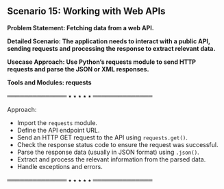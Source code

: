 ## Scenario 15: Working with Web APIs
**Problem Statement: Fetching data from a web API.**

**Detailed Scenario: The application needs to interact with a public API, sending requests and processing the response to extract relevant data.**

**Usecase Approach: Use Python’s requests module to send HTTP requests and parse the JSON or XML responses.**

**Tools and Modules: requests**

══════════════ ⭑ ⭑ ⭑ ⭑ ⭑ ══════════════

Approach:  
- Import the `requests` module.  
- Define the API endpoint URL.  
- Send an HTTP GET request to the API using `requests.get()`.  
- Check the response status code to ensure the request was successful.  
- Parse the response data (usually in JSON format) using `.json()`.  
- Extract and process the relevant information from the parsed data.  
- Handle exceptions and errors.  


══════════════ ⭑ ⭑ ⭑ ⭑ ⭑ ══════════════
